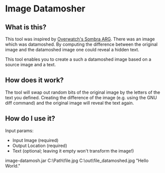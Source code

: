 # Image Datamosher

## What is this?

This tool was inspired by [Overwatch's Sombra ARG](https://wiki.gamedetectives.net/index.php?title=Sombra_ARG).
There was an image which was datamoshed. By computing the difference between the original image and the datamoshed image one could reveal a hidden text.

This tool enables you to create a such a datamoshed image based on a source image and a text.

## How does it work?

The tool will swap out random bits of the original image by the letters of the text you defined.
Creating the difference of the image (e.g. using the GNU diff command) and the original image will reveal the text again.

## How do I use it?

Input params:
- Input Image (required)
- Output Location (required)
- Text (optional; leaving it empty won't transform the image!)

image-datamosh.jar C:\\Path\\file.jpg C:\\out\\file_datamoshed.jpg "Hello World."
